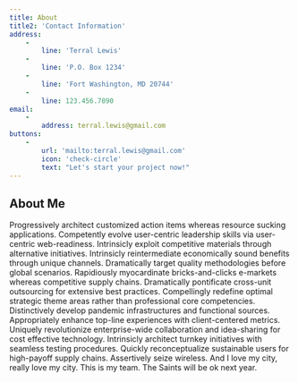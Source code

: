 ```yaml
---
title: About
title2: 'Contact Information'
address:
    -
        line: 'Terral Lewis'
    -
        line: 'P.O. Box 1234'
    -
        line: 'Fort Washington, MD 20744'
    -
        line: 123.456.7890
email:
    -
        address: terral.lewis@gmail.com
buttons:
    -
        url: 'mailto:terral.lewis@gmail.com'
        icon: 'check-circle'
        text: "Let's start your project now!"
---
```


## About Me

Progressively architect customized action items whereas resource sucking applications. Competently evolve user-centric leadership skills via user-centric web-readiness. Intrinsicly exploit competitive materials through alternative initiatives. Intrinsicly reintermediate economically sound benefits through unique channels. Dramatically target quality methodologies before global scenarios. Rapidiously myocardinate bricks-and-clicks e-markets whereas competitive supply chains. Dramatically pontificate cross-unit outsourcing for extensive best practices. Compellingly redefine optimal strategic theme areas rather than professional core competencies. Distinctively develop pandemic infrastructures and functional sources. Appropriately enhance top-line experiences with client-centered metrics. Uniquely revolutionize enterprise-wide collaboration and idea-sharing for cost effective technology. Intrinsicly architect turnkey initiatives with seamless testing procedures. Quickly reconceptualize sustainable users for high-payoff supply chains. Assertively seize wireless. And I love my city, really love my city. This is my team. The Saints will be ok next year.

